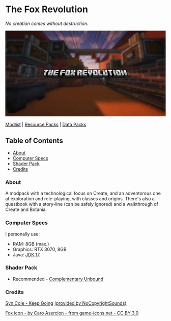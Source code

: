 # The Fox Revolution
*No creation comes without destruction.*

![Minecraft screenshot](https://raw.githubusercontent.com/FTEdianiaK/the-fox-revolution/main/APP.webp)

[Modlist](https://github.com/FTEdianiaK/the-fox-revolution/blob/main/modlist.md) | [Resource Packs](https://github.com/FTEdianiaK/the-fox-revolution/blob/main/rplist.md) | [Data Packs](https://github.com/FTEdianiaK/the-fox-revolution/blob/main/dpacklist.md)

## Table of Contents

<!-- START doctoc generated TOC please keep comment here to allow auto update -->
<!-- DON'T EDIT THIS SECTION, INSTEAD RE-RUN doctoc TO UPDATE -->


- [About](#about)
- [Computer Specs](#computer-specs)
- [Shader Pack](#shader-pack)
- [Credits](#credits)

<!-- END doctoc generated TOC please keep comment here to allow auto update -->

### About

A modpack with a technological focus on Create, and an adventorous one at exploration and role-playing, with classes and origins. There's also a questbook with a story-line (can be safely ignored) and a walkthrough of Create and Botania.

### Computer Specs

I personally use:

- RAM: 8GB (max.)
- Graphics: RTX 3070, 8GB
- Java: [JDK 17](https://adoptium.net/temurin/releases/?version=17&package=jdk)

### Shader Pack

- Recommended - [Complementary Unbound](https://modrinth.com/shader/complementary-unbound)

### Credits

[Syn Cole - Keep Going](http://youtu.be/RsWInZ418PQ) [(provided by NoCopyrightSounds)](http://NCS.io/KeepGoing)

[Fox icon - by Caro Asercion - from game-icons.net - CC BY 3.0](https://game-icons.net/1x1/caro-asercion/fox.html)
